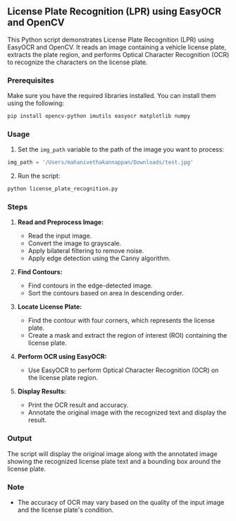 ## License Plate Recognition (LPR) using EasyOCR and OpenCV

This Python script demonstrates License Plate Recognition (LPR) using EasyOCR and OpenCV. It reads an image containing a vehicle license plate, extracts the plate region, and performs Optical Character Recognition (OCR) to recognize the characters on the license plate.

### Prerequisites

Make sure you have the required libraries installed. You can install them using the following:

```bash
pip install opencv-python imutils easyocr matplotlib numpy
```

### Usage

1. Set the `img_path` variable to the path of the image you want to process:

```python
img_path = '/Users/mahanivethakannappan/Downloads/test.jpg'
```

2. Run the script:

```bash
python license_plate_recognition.py
```

### Steps

1. **Read and Preprocess Image:**
   - Read the input image.
   - Convert the image to grayscale.
   - Apply bilateral filtering to remove noise.
   - Apply edge detection using the Canny algorithm.

2. **Find Contours:**
   - Find contours in the edge-detected image.
   - Sort the contours based on area in descending order.

3. **Locate License Plate:**
   - Find the contour with four corners, which represents the license plate.
   - Create a mask and extract the region of interest (ROI) containing the license plate.

4. **Perform OCR using EasyOCR:**
   - Use EasyOCR to perform Optical Character Recognition (OCR) on the license plate region.

5. **Display Results:**
   - Print the OCR result and accuracy.
   - Annotate the original image with the recognized text and display the result.

### Output

The script will display the original image along with the annotated image showing the recognized license plate text and a bounding box around the license plate.

### Note

- The accuracy of OCR may vary based on the quality of the input image and the license plate's condition.
